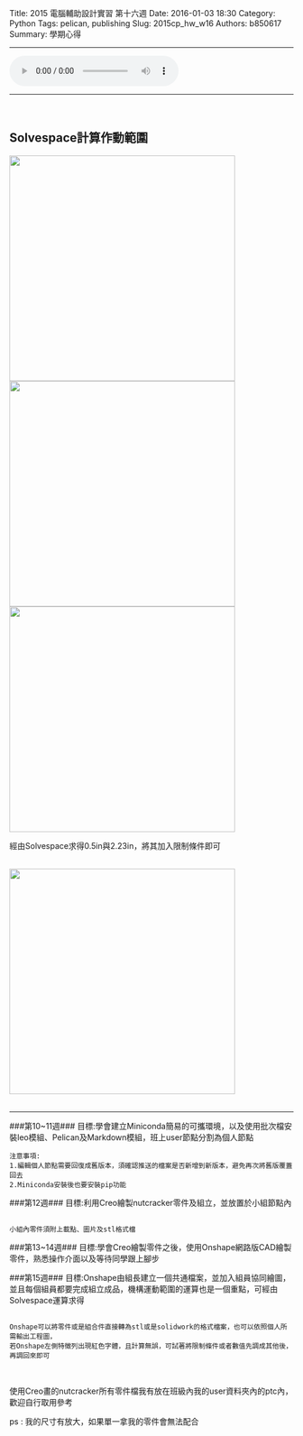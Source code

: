 Title: 2015 電腦輔助設計實習 第十六週
Date: 2016-01-03 18:30
Category: Python
Tags: pelican, publishing
Slug: 2015cp_hw_w16
Authors: b850617
Summary: 學期心得
<br>
<hr>
<html>
<head>
<title>Time After Time - Cyndi Lauper </title>
</head>
<body>
    <audio controls pause loop>
        <source src="https://copy.com/pmHNSuUAMYca0IdT">
    </audio>
</body>
</html>
<hr>
<br>
<h2>Solvespace計算作動範圍</h2>
<img src="https://copy.com/nhN8oKQogaLbKrpd"width="400"height="400">
<br>
<img src="https://copy.com/BeHpYlHOuW3PRqn2"width="400"height="400">
<br>
<img src="https://copy.com/GYYlEqBgrOvvfZPL"width="400"height="400">
<br>
<p>經由Solvespace求得0.5in與2.23in，將其加入限制條件即可</p>
<br>
<img src="https://copy.com/esT2Cxc92WvkmAJ6"width="400"height="400">
<br>
<br>
<hr>
###第10~11週###
目標:學會建立Miniconda簡易的可攜環境，以及使用批次檔安裝leo模組、Pelican及Markdown模組，班上user節點分割為個人節點
 
    注意事項: 
    1.編輯個人節點需要回復成舊版本，須確認推送的檔案是否新增到新版本，避免再次將舊版覆蓋回去
    2.Miniconda安裝後也要安裝pip功能


###第12週###
目標:利用Creo繪製nutcracker零件及組立，並放置於小組節點內

~~~

小組內零件須附上載點、圖片及stl格式檔

~~~

###第13~14週###
目標:學會Creo繪製零件之後，使用Onshape網路版CAD繪製零件，熟悉操作介面以及等待同學跟上腳步

###第15週###
目標:Onshape由組長建立一個共通檔案，並加入組員協同繪圖，並且每個組員都要完成組立成品，機構運動範圍的運算也是一個重點，可經由Solvespace運算求得

~~~

Onshape可以將零件或是組合件直接轉為stl或是solidwork的格式檔案，也可以依照個人所需輸出工程圖，
若Onshape左側特徵列出現紅色字體，且計算無誤，可試著將限制條件或者數值先調成其他後，再調回來即可

~~~

<br>
<p>使用Creo畫的nutcracker所有零件檔我有放在班級內我的user資料夾內的ptc內，歡迎自行取用參考

ps : 我的尺寸有放大，如果單一拿我的零件會無法配合<p>


